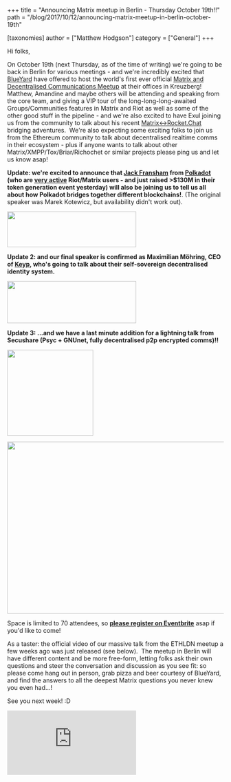 +++
title = "Announcing Matrix meetup in Berlin - Thursday October 19th!!"
path = "/blog/2017/10/12/announcing-matrix-meetup-in-berlin-october-19th"

[taxonomies]
author = ["Matthew Hodgson"]
category = ["General"]
+++

Hi folks,

On October 19th (next Thursday, as of the time of writing) we're going to be back in Berlin for various meetings - and we're incredibly excited that <a href="http://blueyard.com/">BlueYard</a> have offered to host the world's first ever official <a href="https://www.eventbrite.co.uk/e/matrix-and-friends-tickets-38729041606">Matrix and Decentralised Communications Meetup</a> at their offices in Kreuzberg!  Matthew, Amandine and maybe others will be attending and speaking from the core team, and giving a VIP tour of the long-long-long-awaited Groups/Communities features in Matrix and Riot as well as some of the other good stuff in the pipeline - and we're also excited to have Exul joining us from the community to talk about his recent <a href="https://github.com/exul/matrix-rocketchat">Matrix&lt;-&gt;Rocket.Chat</a> bridging adventures.  We're also expecting some exciting folks to join us from the Ethereum community to talk about decentralised realtime comms in their ecosystem - plus if anyone wants to talk about other Matrix/XMPP/Tox/Briar/Richochet or similar projects please ping us and let us know asap!

<b>Update: we're excited to announce that <a href="https://twitter.com/jFransham">Jack Fransham</a> from <a href="https://polkadot.network/">Polkadot</a> (who are <a href="https://riot.im/app/#/room/#polkadot-watercooler:matrix.org">very active</a> Riot/Matrix users - and just raised >$130M in their token generation event yesterday) will also be joining us to tell us all about how Polkadot bridges together different blockchains!</b>. (The original speaker was Marek Kotewicz, but availability didn't work out).

<a href="https://polkadot.network/"><img src="/blog/wp-content/uploads/2017/10/Screen-Shot-2017-10-16-at-21.50.57-300x83.png" alt="" width="300" height="83" class="aligncenter size-medium wp-image-2885" /></a>

<b>Update 2: and our final speaker is confirmed as Maximilian Möhring, CEO of <a href="https://keyp.io/">Keyp</a>, who's going to talk about their self-sovereign decentralised identity system.</b>

<a href="https://keyp.io/"><img src="/blog/wp-content/uploads/2017/10/Screen-Shot-2017-10-16-at-21.53.40-300x98.png" alt="" width="300" height="98" class="aligncenter size-medium wp-image-2884" /></a>

<b>Update 3: ...and we have a last minute addition for a lightning talk from Secushare (Psyc + GNUnet, fully decentralised p2p encrypted comms)!!</b>

<a href="https://secushare.org"><img src="/blog/wp-content/uploads/2017/10/secushare-0444-300x200.png" alt="" width="200" height="200" class="aligncenter size-medium wp-image-2888" /></a>

<a href="https://www.eventbrite.co.uk/e/matrix-and-friends-tickets-38729041606"><img src="/blog/wp-content/uploads/2017/10/meetup.png" alt="" width="800" height="400" class="aligncenter size-full wp-image-2877" /></a>

Space is limited to 70 attendees, so <a href="https://www.eventbrite.co.uk/e/matrix-and-friends-tickets-38729041606"><strong>please register on Eventbrite</strong></a> asap if you'd like to come!

As a taster: the official video of our massive talk from the ETHLDN meetup a few weeks ago was just released (see below).  The meetup in Berlin will have different content and be more free-form, letting folks ask their own questions and steer the conversation and discussion as you see fit: so please come hang out in person, grab pizza and beer courtesy of BlueYard, and find the answers to all the deepest Matrix questions you never knew you even had...!

See you next week! :D

<iframe src="https://www.youtube.com/embed/y0-j4Q77KXM" frameborder="0" allow="accelerometer; autoplay; clipboard-write; encrypted-media; gyroscope; picture-in-picture" allowfullscreen></iframe>
